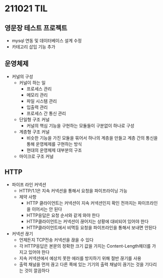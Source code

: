 # 211021 TIL
## 영문장 테스트 프로젝트
- mysql 연동 및 데이터베이스 설계 수정
- 카테고리 삽입 기능 추가
## 운영체제
- 커널의 구성
	- 커널이 하는 일
		+ 프로세스 관리
		+ 메모리 관리
		+ 파일 시스템 관리
		+ 입출력 관리
		+ 프로세스 간 통신 관리
	- 단일형 구조 커널
		+ 커널의 핵심 기능을 구현하는 모듈들이 구분없이 하나로 구성
	- 계층형 구조 커널
		+ 비슷한 기능을 가진 모듈을 묶어서 하나의 계층을 만들고 계층 간의 통신을 통해 운영체제를 구현하는 방식
		+ 현대의 운영체제 대부분의 구조
	- 마이크로 구조 커널

## HTTP
- 파이프 라인 커넥션
	- HTTP/1.1은 지속 커넥션을 통해서 요청을 파이프라이닝 가능
	- 제약 사항
		- HTTP 클라이언트는 커넥션이 지속 커넥션인지 확인 전까지는 파이프라인을 이어서는 안 된다
		- HTTP응답은 요청 순서와 같게 와야 한다
		- HTTP클라이언트는 커넥션이 끊어지는 상황에 대비되어 있어야 한다
		- HTTP클라이언트에서 비멱등 요청을 파이프라인을 통해서 보내면 안된다
- 커넥션 끊기
	- 언제든지 TCP전송 커넥션을 끊을 수 있다
	- 각 HTTP응답은 본문의 정확한 크기 값을 가지는 Content-Length헤더를 가지고 있어야 한다
	- 지속 커넥션에서 예상치 못한 에러를 방지하기 위해 절반 끊기를 사용
	- 출력 채널을 먼저 끊고 다른 쪽에 있는 기기의 출력 채널이 끊기는 것을 기다리는 것이 깔끔하다
